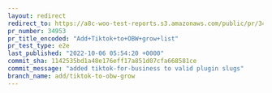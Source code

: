 ```yaml
---
layout: redirect
redirect_to: https://a8c-woo-test-reports.s3.amazonaws.com/public/pr/34953/e2e/index.html
pr_number: 34953
pr_title_encoded: "Add+Tiktok+to+OBW+grow+list"
pr_test_type: e2e
last_published: "2022-10-06 05:54:20 +0000"
commit_sha: 1142535bd1a48e176eff17a851d07cfa668581ce
commit_message: "added tiktok-for-business to valid plugin slugs"
branch_name: add/tiktok-to-obw-grow
---
```

